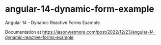 # angular-14-dynamic-form-example

Angular 14 - Dynamic Reactive Forms Example

Documentation at https://jasonwatmore.com/post/2022/12/23/angular-14-dynamic-reactive-forms-example